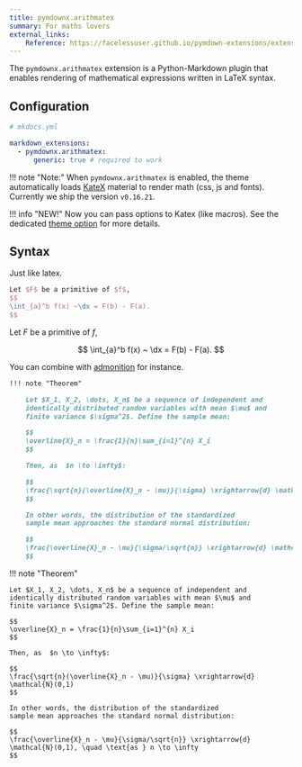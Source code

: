 ```yaml
---
title: pymdownx.arithmatex
summary: For maths lovers
external_links:
    Reference: https://facelessuser.github.io/pymdown-extensions/extensions/arithmatex/
---
```


The `pymdownx.arithmatex` extension is a Python-Markdown plugin that enables rendering of mathematical expressions written in LaTeX syntax. 

## Configuration

```yaml
# mkdocs.yml

markdown_extensions:
  - pymdownx.arithmatex:
      generic: true # required to work
```

!!! note "Note:"
    When `pymdownx.arithmatex` is enabled, the theme automatically 
    loads [KateX](https://katex.org/) material to render math (css, js and fonts). 
    Currently we ship the version `v0.16.21`.

!!! info "NEW!"
    Now you can pass options to Katex (like macros). See the dedicated [theme option](../get_started.md#katex_options-dict) for more details.

## Syntax

Just like latex.

```tex
Let $F$ be a primitive of $f$,
$$
\int_{a}^b f(x) ~\dx = F(b) - F(a).
$$
```

Let $F$ be a primitive of $f$,

$$
\int_{a}^b f(x) ~ \dx = F(b) - F(a).
$$

You can combine with [admonition](admonition.md) for instance.

```md
!!! note "Theorem"

    Let $X_1, X_2, \dots, X_n$ be a sequence of independent and 
    identically distributed random variables with mean $\mu$ and 
    finite variance $\sigma^2$. Define the sample mean:

    $$
    \overline{X}_n = \frac{1}{n}\sum_{i=1}^{n} X_i
    $$

    Then, as  $n \to \infty$:

    $$
    \frac{\sqrt{n}(\overline{X}_n - \mu)}{\sigma} \xrightarrow{d} \mathcal{N}(0,1)
    $$

    In other words, the distribution of the standardized 
    sample mean approaches the standard normal distribution:

    $$
    \frac{\overline{X}_n - \mu}{\sigma/\sqrt{n}} \xrightarrow{d} \mathcal{N}(0,1), \quad \text{as } n \to \infty
    $$
```

!!! note "Theorem"

    Let $X_1, X_2, \dots, X_n$ be a sequence of independent and 
    identically distributed random variables with mean $\mu$ and 
    finite variance $\sigma^2$. Define the sample mean:

    $$
    \overline{X}_n = \frac{1}{n}\sum_{i=1}^{n} X_i
    $$

    Then, as  $n \to \infty$:

    $$
    \frac{\sqrt{n}(\overline{X}_n - \mu)}{\sigma} \xrightarrow{d} \mathcal{N}(0,1)
    $$

    In other words, the distribution of the standardized 
    sample mean approaches the standard normal distribution:

    $$
    \frac{\overline{X}_n - \mu}{\sigma/\sqrt{n}} \xrightarrow{d} \mathcal{N}(0,1), \quad \text{as } n \to \infty
    $$